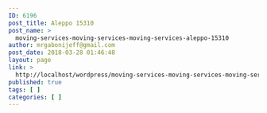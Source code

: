 ```yaml
---
ID: 6196
post_title: Aleppo 15310
post_name: >
  moving-services-moving-services-moving-services-aleppo-15310
author: mrgabonijeff@gmail.com
post_date: 2018-03-28 01:46:48
layout: page
link: >
  http://localhost/wordpress/moving-services-moving-services-moving-services-aleppo-15310/
published: true
tags: [ ]
categories: [ ]
---
```

